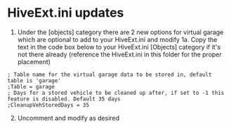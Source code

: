 # HiveExt.ini updates
1. Under the [objects] category there are 2 new options for virtual garage which are optional to add to your HiveExt.ini and modify
1a. Copy the text in the code box below to your HiveExt.ini [Objects] category if it's not there already (reference the HiveExt.ini in this folder for the proper placement)

```
; Table name for the virtual garage data to be stored in, default table is 'garage'
;Table = garage
; Days for a stored vehicle to be cleaned up after, if set to -1 this feature is disabled. Default 35 days
;CleanupVehStoredDays = 35
```
2. Uncomment and modify as desired